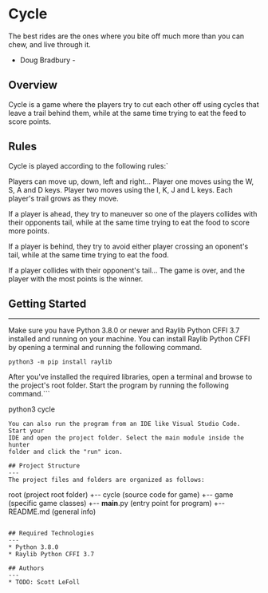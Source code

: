 # Cycle

The best rides are the ones where you
bite off much more than you can chew,
and live through it.

- Doug Bradbury -

## Overview

Cycle is a game where the players try to cut each other off using cycles that
leave a trail behind them, while at the same time trying to eat the feed to 
score points.

## Rules

Cycle is played according to the following rules:`

Players can move up, down, left and right...
Player one moves using the W, S, A and D keys.
Player two moves using the I, K, J and L keys.
Each player's trail grows as they move.

If a player is ahead, they try to maneuver so one of the players collides with 
their opponents tail, while at the same time trying to eat the food to score 
more points. 

If a player is behind, they try to avoid either player crossing an oponent's
tail, while at the same time trying to eat the food.

If a player collides with their opponent's tail...
The game is over, and the player with the most points is the winner.

## Getting Started
---
Make sure you have Python 3.8.0 or newer and Raylib Python CFFI 3.7 installed 
and running on your machine. You can install Raylib Python CFFI by opening a 
terminal and running the following command.
```
python3 -m pip install raylib
```
After you've installed the required libraries, open a terminal and browse to 
the project's root folder. Start the program by running the following command.```

python3 cycle
```
You can also run the program from an IDE like Visual Studio Code. Start your 
IDE and open the project folder. Select the main module inside the hunter 
folder and click the "run" icon.

## Project Structure
---
The project files and folders are organized as follows:
```
root                    (project root folder)
+-- cycle               (source code for game)
  +-- game              (specific game classes)
  +-- __main__.py       (entry point for program)
+-- README.md           (general info)
```

## Required Technologies
---
* Python 3.8.0
* Raylib Python CFFI 3.7

## Authors
---
* TODO: Scott LeFoll
